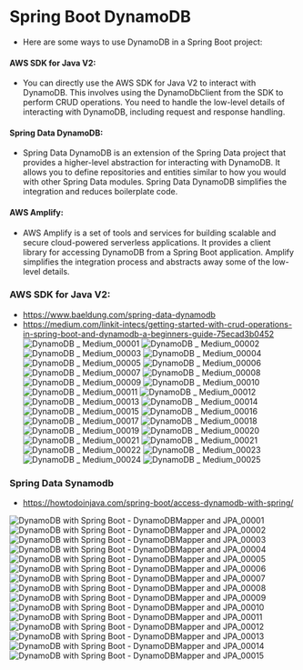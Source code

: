 # Spring Boot DynamoDB
- Here are some ways to use DynamoDB in a Spring Boot project:
#### AWS SDK for Java V2:
- You can directly use the AWS SDK for Java V2 to interact with DynamoDB. This involves using the DynamoDbClient from the SDK to perform CRUD operations.
You need to handle the low-level details of interacting with DynamoDB, including request and response handling.
#### Spring Data DynamoDB:
- Spring Data DynamoDB is an extension of the Spring Data project that provides a higher-level abstraction for interacting with DynamoDB.
It allows you to define repositories and entities similar to how you would with other Spring Data modules.
Spring Data DynamoDB simplifies the integration and reduces boilerplate code.
#### AWS Amplify:
- AWS Amplify is a set of tools and services for building scalable and secure cloud-powered serverless applications. It provides a client library for accessing DynamoDB from a Spring Boot application.
Amplify simplifies the integration process and abstracts away some of the low-level details.

### AWS SDK for Java V2:
- https://www.baeldung.com/spring-data-dynamodb
- https://medium.com/linkit-intecs/getting-started-with-crud-operations-in-spring-boot-and-dynamodb-a-beginners-guide-75ecad3b0452
![DynamoDB _ Medium_00001](https://github.com/jdbirla/JD_AWS_World/assets/69948118/12b1b8f9-798c-4f0a-ab5d-5dedbc687b0b)
![DynamoDB _ Medium_00002](https://github.com/jdbirla/JD_AWS_World/assets/69948118/350d89f1-9445-4b8b-87d8-54801d0e0baf)
![DynamoDB _ Medium_00003](https://github.com/jdbirla/JD_AWS_World/assets/69948118/8bb2faf3-e98d-4883-973b-c818fdde790d)
![DynamoDB _ Medium_00004](https://github.com/jdbirla/JD_AWS_World/assets/69948118/ed5e52e8-a664-4875-8bde-95d1a81d4f25)
![DynamoDB _ Medium_00005](https://github.com/jdbirla/JD_AWS_World/assets/69948118/c362f155-339e-4c44-bf08-6c2663d99832)
![DynamoDB _ Medium_00006](https://github.com/jdbirla/JD_AWS_World/assets/69948118/85eff2b7-d949-4a1f-a350-5aea71ca5ca0)
![DynamoDB _ Medium_00007](https://github.com/jdbirla/JD_AWS_World/assets/69948118/608d3914-1951-4c50-9bdb-0d09cf51b572)
![DynamoDB _ Medium_00008](https://github.com/jdbirla/JD_AWS_World/assets/69948118/6856953d-b0c0-4e16-a617-5aec99f30dbd)
![DynamoDB _ Medium_00009](https://github.com/jdbirla/JD_AWS_World/assets/69948118/61604d23-9b28-4d30-acdd-21dccb38b668)
![DynamoDB _ Medium_00010](https://github.com/jdbirla/JD_AWS_World/assets/69948118/78bb1a59-4e6a-4029-97a2-772966795dff)
![DynamoDB _ Medium_00011](https://github.com/jdbirla/JD_AWS_World/assets/69948118/bbd3f8d1-b720-4c75-8639-0b9681a576a5)
![DynamoDB _ Medium_00012](https://github.com/jdbirla/JD_AWS_World/assets/69948118/035fbf48-aa2e-4bd6-ba33-4e22474f583d)
![DynamoDB _ Medium_00013](https://github.com/jdbirla/JD_AWS_World/assets/69948118/6dd85496-92c5-486e-930e-f43e1c4909e6)
![DynamoDB _ Medium_00014](https://github.com/jdbirla/JD_AWS_World/assets/69948118/4fe87a84-a85f-4ec5-81fe-563445194d43)
![DynamoDB _ Medium_00015](https://github.com/jdbirla/JD_AWS_World/assets/69948118/70f1ba01-08bc-4d2d-af53-1ae9af79c540)
![DynamoDB _ Medium_00016](https://github.com/jdbirla/JD_AWS_World/assets/69948118/2e6b3ac2-1691-42d8-8e31-916da5f6cb52)
![DynamoDB _ Medium_00017](https://github.com/jdbirla/JD_AWS_World/assets/69948118/c48d214d-4edf-4714-b948-3af41396df04)
![DynamoDB _ Medium_00018](https://github.com/jdbirla/JD_AWS_World/assets/69948118/ae8a91ca-7b3d-4c42-b5f1-74568b36b3dc)
![DynamoDB _ Medium_00019](https://github.com/jdbirla/JD_AWS_World/assets/69948118/a5cfceae-41ba-4900-a872-cbf491756c10)
![DynamoDB _ Medium_00020](https://github.com/jdbirla/JD_AWS_World/assets/69948118/cc7fe57f-8129-4162-8138-4bdc01ea3221)
![DynamoDB _ Medium_00021](https://github.com/jdbirla/JD_AWS_World/assets/69948118/884a1d7b-8cc1-4cfd-8b54-83694e478a1a)
![DynamoDB _ Medium_00021](https://github.com/jdbirla/JD_AWS_World/assets/69948118/884a1d7b-8cc1-4cfd-8b54-83694e478a1a)
![DynamoDB _ Medium_00022](https://github.com/jdbirla/JD_AWS_World/assets/69948118/1d4e32ad-7a1d-4ef5-9d97-00e71b963974)
![DynamoDB _ Medium_00023](https://github.com/jdbirla/JD_AWS_World/assets/69948118/9bdfa818-75b0-4e60-8a0c-f9e9a17a6893)
![DynamoDB _ Medium_00024](https://github.com/jdbirla/JD_AWS_World/assets/69948118/524b49b2-1b54-49fd-9343-3761ddc9cb67)
![DynamoDB _ Medium_00025](https://github.com/jdbirla/JD_AWS_World/assets/69948118/344bbeb9-0ed1-4312-af75-e94f897d3842)

### Spring Data Synamodb
- https://howtodoinjava.com/spring-boot/access-dynamodb-with-spring/

![DynamoDB with Spring Boot - DynamoDBMapper and JPA_00001](https://github.com/jdbirla/JD_AWS_World/assets/69948118/ba77f334-4588-4e43-bd7d-c7e5a5ed89c7)
![DynamoDB with Spring Boot - DynamoDBMapper and JPA_00002](https://github.com/jdbirla/JD_AWS_World/assets/69948118/b367e7a3-0781-4051-9776-7dc6ecf35550)
![DynamoDB with Spring Boot - DynamoDBMapper and JPA_00003](https://github.com/jdbirla/JD_AWS_World/assets/69948118/2dff4ccb-1655-467e-8cfb-ca68ea7a0d1f)
![DynamoDB with Spring Boot - DynamoDBMapper and JPA_00004](https://github.com/jdbirla/JD_AWS_World/assets/69948118/9eb9882e-cdee-4424-ad52-f3e20993b46b)
![DynamoDB with Spring Boot - DynamoDBMapper and JPA_00005](https://github.com/jdbirla/JD_AWS_World/assets/69948118/dca472c6-2ab2-4dc9-baa9-9891f929d71c)
![DynamoDB with Spring Boot - DynamoDBMapper and JPA_00006](https://github.com/jdbirla/JD_AWS_World/assets/69948118/f40d9317-3c26-4e3f-9970-2782956d3615)
![DynamoDB with Spring Boot - DynamoDBMapper and JPA_00007](https://github.com/jdbirla/JD_AWS_World/assets/69948118/e9ff1f59-249b-49da-92e9-eb24a48f9ff7)
![DynamoDB with Spring Boot - DynamoDBMapper and JPA_00008](https://github.com/jdbirla/JD_AWS_World/assets/69948118/9a04d7d1-0d51-41d1-bcf7-4c5641a85a1c)
![DynamoDB with Spring Boot - DynamoDBMapper and JPA_00009](https://github.com/jdbirla/JD_AWS_World/assets/69948118/1cc26c10-a494-4fbf-9638-69fb4741d724)
![DynamoDB with Spring Boot - DynamoDBMapper and JPA_00010](https://github.com/jdbirla/JD_AWS_World/assets/69948118/70b0c2f5-adea-4609-9409-af21c90718d8)
![DynamoDB with Spring Boot - DynamoDBMapper and JPA_00011](https://github.com/jdbirla/JD_AWS_World/assets/69948118/358878d7-f0fa-45af-ad15-e2bded531414)
![DynamoDB with Spring Boot - DynamoDBMapper and JPA_00012](https://github.com/jdbirla/JD_AWS_World/assets/69948118/84b3f10d-4dc6-41b1-a74f-3a39e9ffa704)
![DynamoDB with Spring Boot - DynamoDBMapper and JPA_00013](https://github.com/jdbirla/JD_AWS_World/assets/69948118/fcf6e432-c1c3-4d69-9bf0-9a6c33f0f523)
![DynamoDB with Spring Boot - DynamoDBMapper and JPA_00014](https://github.com/jdbirla/JD_AWS_World/assets/69948118/b41f456a-736c-4682-8227-ec206ae7f714)
![DynamoDB with Spring Boot - DynamoDBMapper and JPA_00015](https://github.com/jdbirla/JD_AWS_World/assets/69948118/e919cfcf-b0f2-4208-90d6-eddd59636883)


